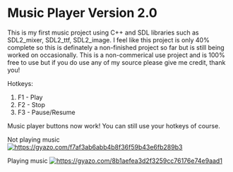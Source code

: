 # Music Player Version 2.0
This is my first music project using C++ and SDL libraries such as SDL2_mixer, SDL2_ttf, SDL2_image. I feel like this project is only 40% complete so this is definately a non-finished project so far but is still being worked on occasionally. This is a non-commerical use project and is 100% free to use but if you do use any of my source please give me credit, thank you!

Hotkeys:
  1. F1 - Play
  2. F2 - Stop
  3. F3 - Pause/Resume

Music player buttons now work! You can still use your hotkeys of course.

Not playing music
<a href="https://gyazo.com/f7af3ab6abb4b8f36f59b43e6fb289b3"><img src="https://i.gyazo.com/f7af3ab6abb4b8f36f59b43e6fb289b3.png" alt="https://gyazo.com/f7af3ab6abb4b8f36f59b43e6fb289b3"/></a>

Playing music
<a href="https://gyazo.com/8b1aefea3d2f3259cc76176e74e9aad1"><img src="https://i.gyazo.com/8b1aefea3d2f3259cc76176e74e9aad1.png" alt="https://gyazo.com/8b1aefea3d2f3259cc76176e74e9aad1"/></a>
